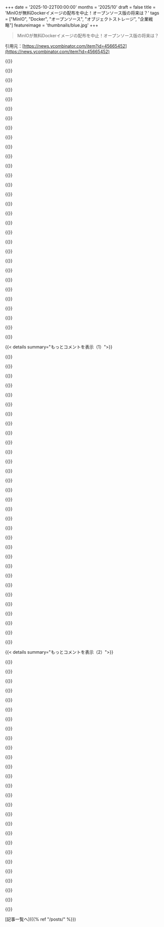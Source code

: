 +++
date = '2025-10-22T00:00:00'
months = '2025/10'
draft = false
title = 'MinIOが無料Dockerイメージの配布を中止！オープンソース版の将来は？'
tags = ["MinIO", "Docker", "オープンソース", "オブジェクトストレージ", "企業戦略"]
featureimage = 'thumbnails/blue.jpg'
+++

> MinIOが無料Dockerイメージの配布を中止！オープンソース版の将来は？

引用元：[https://news.ycombinator.com/item?id=45665452](https://news.ycombinator.com/item?id=45665452)




{{<matomeQuote body="MinIOは数週間前にオープンソース版のドキュメントを廃止してAIStorにリダイレクトし始めたみたい。GitHubのリポジトリも2週間更新されてないんだ。<br>MinIOクラスターを構築したけど、100GbpsネットワークとかLinuxカーネルのチューニングとか、重要な情報はGitHubの古いコメントにしかなくて大変だったよ。100PB規模のクラスターを構築したけど、サポート費用がS3とほぼ同じで高すぎるから、うちのクライアントは価値を見出せないんだ。MinIOがオープンソースへの貢献をやめるのは明らかで、次の1年で最後のリリースがあると思う。もしMinIO使っててサポート費用払えない人がいたら、ぜひ連絡して一緒に何かやろうぜ。" userName="mattbee" createdAt="2025/10/22 10:53:12" color="#45d325">}}




{{<matomeQuote body="100PB規模のMinIOクラスターがタダで構築されてる現状じゃ、MinIOが今の道を選ぶのも理解できるよ。まさかValarkeyみたいにフォークされちゃうのかな？AWSにじゃなくて、誰かにね。" userName="jamespo" createdAt="2025/10/22 13:14:14" color="#785bff">}}




{{<matomeQuote body="MinIOのサポート費用がS3よりちょっと安いってのはありえない話だね。それならすぐにNetAppとかDellにオブジェクトストレージの見積もりを取りに行くべきだよ。最近は価格調べてないけど、数年前はそれらの方がS3の半額くらいだったよ、ホスティングコスト込みでね。" userName="tw04" createdAt="2025/10/22 15:37:44" color="">}}




{{<matomeQuote body="S3の半額？AWSで正規料金を払ってるのは、ホビーユーザーくらいなもんだよ。" userName="votepaunchy" createdAt="2025/10/22 16:57:07" color="">}}




{{<matomeQuote body="アップグレード中にMinIOのコンソールが予告なしに削除されて、マジで頭にきたよ。だから1ヶ月以上前からMinIOの代替を探し始めて、RustFSを見つけたんだ。ずっとテストしてるけど、RustFSは改善され続けてるし、コミュニティがバグをめちゃくちゃ早く直してくれるんだ。YCがこの会社に投資してくれたらいいな。" userName="Kevinmetaba" createdAt="2025/10/22 15:11:30" color="#38d3d3">}}




{{<matomeQuote body="その考え方は変だと思うよ、個人的にはね。ラチェットを回すたびに10セント払うことになったらマジでキレるだろうし、企業が作ったツールに対して従量課金を期待するのはおかしいよ。" userName="nilamo" createdAt="2025/10/22 13:23:44" color="">}}




{{<matomeQuote body="AWSで正規料金を払わない方法って何？うちは毎月1万ドル以上払ってるのに、誰も割引なんてしてくれないよ。" userName="stackedinserter" createdAt="2025/10/22 17:27:25" color="">}}




{{<matomeQuote body="VCやIPOほど、素晴らしい製品を台無しにするものはないよね…" userName="Nux" createdAt="2025/10/22 16:00:30" color="">}}




{{<matomeQuote body="そのラチェットは自分で買ったの？だから腹が立つのさ。" userName="serf" createdAt="2025/10/22 13:40:23" color="">}}




{{<matomeQuote body="昔はビジネスって、プロダクトやサービスを提供して他人を助けるために始めるものだったんだよね。末期資本主義になると、金持ちになるためだけにビジネスが作られ、さらにその金儲けを手助けする会社（Y Combinatorとかね）まで現れる。<br>昔の資本主義は共生関係だったけど、今は企業だけが得をして、消費者はほとんど何も得られない世界になっちゃった。" userName="naikrovek" createdAt="2025/10/22 16:13:55" color="#785bff">}}




{{<matomeQuote body="ラチェット（工具）を無料でくれたのに、後から使うたびに金取られたら、そりゃ誰だってムカつくよね。" userName="protonbob" createdAt="2025/10/22 14:32:05" color="">}}




{{<matomeQuote body="「ラチェットを無料でくれて、使うたびに金取られたらムカつく」って言うけど、みんな飯食っていかなきゃいけないじゃん。価値あるツールをタダであげるなら、どこかで対価を得ないとね。オープンソース開発者が何年も燃え尽きて、結局ほとんど稼げなかったって話、多すぎるんだよ。" userName="palmotea" createdAt="2025/10/22 15:20:47" color="#ff5733">}}




{{<matomeQuote body="正直、AWSの費用なんて趣味レベルだよ。うちの会社（400人規模のデータ企業）はその10倍は払ってるし、大企業はもっとすごい額だよ。割引はあるけど、全然安くはならないね。" userName="BozeWolf" createdAt="2025/10/22 17:34:37" color="#ff5733">}}




{{<matomeQuote body="「valkey化されるか？」って話だけど、AGPLライセンスだからそれはほぼないだろうね。NutanixがMinIOの配布で揉めた前例もあるし、大企業がフォークするのは避けると思うよ。" userName="SteveNuts" createdAt="2025/10/22 13:18:47" color="#ff5c5c">}}




{{<matomeQuote body="ここにRustFSとMinIOの比較表があるよ。<br>MinIOのサポート価格についての情報も載ってるから見てみてね。<br>URL: https://github.com/rustfs/rustfs?tab=readme-ov-file#rustfs-v..." userName="williamstein" createdAt="2025/10/22 15:53:00" color="#38d3d3">}}




{{<matomeQuote body="もしかしたら、どこかで信じられないような大幅割引を受けてる人もいるのかもしれないけど、僕が見てきたクラウドの割引って「一桁台のパーセンテージ」くらいで、「3分の2オフ」なんて話は聞いたことないな。" userName="jerf" createdAt="2025/10/22 17:35:37" color="">}}




{{<matomeQuote body="物理的な道具を作るって例えは、ソフトウェアには当てはまらないんだよね。もしラチェット（工具）をタダでもらったのに、使うたびに0.1ドル払うとしたら？複製はほぼ無料だけど、開発には結構な費用がかかってる。どうやって値段をつけたらいいのか、どう感じるべきなのか、わからなくなるよ。" userName="bee_rider" createdAt="2025/10/22 17:30:15" color="#785bff">}}




{{<matomeQuote body="人を助けるためだけに作られたビジネスなんて、ごくわずかだと思うよ。多くの良いビジネスは、オーナーが適度な収入を得るために作られたんだ。みんな金持ちになりたいとは思うけど、現実的な期待は持ってる。問題は、多額の投資を受けた企業が、小規模で利益が出るビジネスモデルを持つ段階を飛ばす時に起こるんだよね。" userName="bee_rider" createdAt="2025/10/22 17:23:25" color="#ff5c5c">}}




{{<matomeQuote body="同時に、Y Combinatorが投資したってことは、結局「財政的に得策でなくなるまでオープンソース」っていう、いつものパターンになりそうで心配なんだ。" userName="nunez" createdAt="2025/10/22 15:23:39" color="#38d3d3">}}




{{<matomeQuote body="事前ビルド済みイメージを隠すよりはるかに悪いな。そのドキュメントはアーカイブされてるといいんだけど。<br>インストールに関するヒントは、GitHubコメント以外の場所にまとめた方が役立つだろうね。" userName="gr4vityWall" createdAt="2025/10/22 13:08:25" color="#45d325">}}




{{<matomeQuote body="その比喩、完全に間違ってるよ。ラチェットがお金をもらうんじゃなくて、それを回す人が払うんだよ。<br>パブリックプロジェクトには常に時間のコストがかかるんだから。とにかく、特定のソフトウェアプロジェクトを公共事業に変えるべきだっていう議論は確かに存在するね。" userName="cyanydeez" createdAt="2025/10/22 21:00:37" color="">}}




{{<matomeQuote body="もし彼らが無料で提供し、それにコストをかけてたなら、そりゃ持続可能じゃないよな。そしてそれは明らかに彼ら自身が全ての利益を得てるわけじゃない。これはあまりにもひどい意見で、もう意見じゃなくて性格の問題だよ。" userName="hunterpayne" createdAt="2025/10/22 16:43:32" color="">}}




{{<matomeQuote body="50年前は、ほとんどの人がスキルを活かして人の役に立つためにビジネスを始めたと思うんだ。HPもそうだった。今はMBAのせいで、あらゆるビジネスが利益追求ばかりで、隣人を助けるとか、町のニーズを満たすとかじゃなく、創業者の老後資金や投資家のリターンを得るためのコピペモデルになってる。利益追求主義は全てを台無しにする。MBAは最悪の学位だ。" userName="naikrovek" createdAt="2025/10/22 21:19:28" color="#ff33a1">}}




{{<matomeQuote body="NuantrixはまだApacheライセンスのバージョンを配布してて、変更を公開しなかっただけだ。<br>MinIOはWekaがAGPLコードを盗んだと主張したけど、3ヶ月前の修正なしバージョンはApacheだったのを忘れてたみたいだね。MinIOは弁護士に相談してないみたいだし、著作権譲渡もしてないからAGPLのライセンス例外も売れないだろうね。<br>俺はMinIOを避けてきた。法的問題じゃなく、彼らがいつかイメージやソースコードの配布を完全にやめるだろうと思ってたから。もうフォークとかSeaweedFS、Cephとか他の何かに乗り換える時が来たのかもね。" userName="asmor" createdAt="2025/10/22 14:19:28" color="#45d325">}}




{{<matomeQuote body="いや、大丈夫だよ。オープンソースなんだから、必要なら自分でドキュメント作ればいいじゃん！MinIOの作者には提供する義務はないし、君にその権利もないよ。" userName="Joker_vD" createdAt="2025/10/22 13:02:31" color="">}}




{{<matomeQuote body="ここにS3互換性比較表があるよ。<br>https://garagehq.deuxfleurs.fr/documentation/reference-manua...<br>GarageFS、OpenStack Swift、CEPH Object Gateway Rados、Riak CS、OpenIOが比較されてるね。" userName="smartbit" createdAt="2025/10/22 18:07:22" color="#38d3d3">}}




{{<matomeQuote body="彼らが言いたかったのはそれじゃないと思うな。「ラチェットを回すたびに0.10ドル払わなきゃならないとしたらムカつく」って言ってたから、ラチェットを回す人が払う側だよね。誰に払うかは不明だけど。" userName="bee_rider" createdAt="2025/10/23 02:19:55" color="">}}




{{<matomeQuote body="君の言ってることは皮肉に聞こえるけど、全くその通りで正しいよ。" userName="MrDarcy" createdAt="2025/10/22 14:44:27" color="">}}




{{<matomeQuote body="AWSには割引オプションが山ほどあるんだ。大口顧客は50～60%、リザーブドインスタンスなら約70%オフ。スポットインスタンスなんて最大90%オフになることもあるよ。商業規模でAWSの定価を払うなんて、誰もしてないよ。" userName="ghshephard" createdAt="2025/10/22 18:22:05" color="#ff5c5c">}}




{{<matomeQuote body="これはオープンソースプロジェクトなんだから、みんなが文句を言うのが理解できないよ。無料のDockerイメージをもらう権利なんてないでしょ。需要があれば、誰か信頼できる人がビルドしてくれるはずだよ。<br>それより、Min.ioの価格ページに料金が載ってないのが不満だな。Cloudianのブログ（https://cloudian.com/blog/minios-ui-removal-leaves-organizat...）を見る限り、年間最低96,000ドルって全然安くないみたいだし。" userName="Tepix" createdAt="2025/10/22 09:12:12" color="#45d325">}}




{{< details summary="もっとコメントを表示（1）">}}

{{<matomeQuote body="いつもDockerイメージを公開してたのに、急にやめるのは期待を裏切るよ。特にCVEがあった後で、事前の通知もなく（隠されたコミットを除いてね）、いきなり中止するのは、もはや悪意レベルの行動だ。コミュニティを本当に気遣うなら、警告期間を設けて、移行パスを提示したり、コミュニティメンバーに協力を仰いだりすべきだった。でも彼らは何の声明も出さず、沈黙を保ったままだ。無責任すぎるよ。" userName="weli" createdAt="2025/10/22 09:42:34" color="#ff5733">}}




{{<matomeQuote body="期待があったからといって、何かを要求する権利なんて誰も持ってないんだよ。ユーザーがMinIOを選んだのは彼らの決定だろ。契約も約束もないのに、誰にも何の義務もないはず。<br>「以前より無償で提供する量が減ったからって悪意がある」なんて、その権利意識は理解できないな。" userName="Hendrikto" createdAt="2025/10/22 10:22:35" color="">}}




{{<matomeQuote body="法的には正しいかもしれないけど、社会的には全く通用しない考え方だよ。<br>例えば、僕が町中の人々に無料で電気を提供して、みんながそれに頼り切ったとする。他の電力会社は潰れ、15年後に僕が突然やめたら、町は停電だ。法的な義務がないからって、みんなが怒らないなんて思うのは幼稚すぎる。<br>法的な義務だけがすべてじゃない。社会はそんな単純なもので成り立ってないんだ。" userName="DannyBee" createdAt="2025/10/22 10:48:07" color="#45d325">}}




{{<matomeQuote body="Dockerイメージやバイナリの提供をやめることに、悪意も疑わしいことも全くないよ。CVEとは全く関係ないし、それで守られるわけでもない。MinIOのビルドは超簡単だし、最新リリースは僕のディストリビューションのパッケージリポジトリにあるからね。Docker社自体が企業にとってはかなり面倒なんだ。<br>無料で提供されてるものに対して、みんなが権利意識を持つのは本当に我慢できないな。MinIOは今や企業が運営してるけど、それでもまだ無料で使えてるんだから、銀のスプーンがステンレス製になったくらいで文句言うのは違うだろ。" userName="arghwhat" createdAt="2025/10/22 10:09:54" color="#38d3d3">}}




{{<matomeQuote body="契約がなくても、長年通ってたレストランがひどい料理を出したら文句言う権利があるだろ？OSSはライセンスだけじゃなくて、ユーザーを不愉快にさせないっていう社会契約があるんだ。これを破るのは偽善的だよ。そして、それに文句言う人を権利意識が強いって言うのか？冗談じゃない。<br>ソフトウェアの使い方に制限を設けたいなら、最初から適切なライセンスとビジネスモデルを選ぶべきだ。OSSをマーケティングの道具として悪用するなよ。[1](https://news.ycombinator.com/item?id=45666757)" userName="imiric" createdAt="2025/10/22 11:47:35" color="#785bff">}}




{{<matomeQuote body="その比喩は違うだろ。僕たちが話してるのは、すごくシンプルなDockerイメージのビルドだよ。それは、近所の人の電気を毎日点けてたのをやめたようなものだ。確かに便利さは失われるけど、みんな自分でボタンを押すか、誰かに頼むか、タイマーを設置すればいいだけ。大した問題じゃないし、代替案はいくらでもあるだろ。" userName="Hendrikto" createdAt="2025/10/22 10:58:44" color="">}}




{{<matomeQuote body="人間はパターン認識マシンなんだから、誰かが繰り返し何かをしてくれたら、そこに期待が生まれるのは避けられないことだろ？それがなくなった時に不便を感じるのは当然のことなんだよ。それを「権利意識」ってレッテルを貼るのは、生産的じゃないと思う。特に、MinIOみたいにコミュニケーション不足で変更が告知されなかった場合はね。機能がなくなって不便を感じることを、悪い意味で「権利意識が強い」なんて言われない世界がいいな。" userName="1dom" createdAt="2025/10/22 11:04:04" color="#38d3d3">}}




{{<matomeQuote body="「不満は解消されるか？」だって？されないよ。失礼な人たちが何を求めてるか全然理解してないんだから。無償で多くのサポートと献身を受けてるなら、礼儀正しく感謝を示すのが最低限だろ。それができないなら、時間や健康を犠牲にする価値なんてない。ストレスや頭を使う価値もないよ。<br>(もちろん感謝してる人もたくさんいるけど、そうじゃない奴らの話ね)" userName="arghwhat" createdAt="2025/10/22 13:02:52" color="#45d325">}}




{{<matomeQuote body="オープンソースのユーザーにも同じような期待があるべきじゃない？メンテナーが何かしたくなくなったら、自分で引き継ぐ準備をしなきゃって。何も要求したり期待したりせず、コード以外は何もないって理解すべきだよね。今もらってるものに感謝するべき。そうすれば、自分で引き継ぐ準備ができる技術を選ぶ、って解決策がはっきりするはずだよ。" userName="Ekaros" createdAt="2025/10/22 11:59:05" color="#38d3d3">}}




{{<matomeQuote body="雪かきのアナロジーで例えるね。長年、近所の雪かきを無償でしてたんだけど、ある日やめたんだ。法的には何の問題もないけど、周りの評価は「良い隣人」からガタ落ち。コミュニティってのは、法的な義務じゃなくて、暗黙の了解や慣習で成り立ってるんだよって話。あなたたちは法律の話をしてるけど、他の人たちは事実を言ってるだけだよ。" userName="skeeter2020" createdAt="2025/10/22 15:02:05" color="#ff5733">}}




{{<matomeQuote body="君は法的義務と社会的義務の違いを理解してないし、君のアナロジーもひどいね。MinIOは無料の電球を売って、最新版に自動更新するサービスも提供してたんだ。でも、MinIOがその自動更新機能を無効にしたんだよ。コードはそこにあるのにね。MinIO+エンタープライズプランにはその機能があるけど。これってMinIOの宣伝としては最悪だし、投資家なら激怒するんじゃないかな。" userName="weli" createdAt="2025/10/22 11:21:07" color="#785bff">}}




{{<matomeQuote body="誰もサービスレベル契約なんて結んでないし、Dockerイメージは善意で提供されてたものだろ。もしそれが君のビジネスにとって重要なら、誰かに金払って解決してもらうか、F/OSSソリューションに資金提供するのを考えたらどう？確かに彼らはもっとうまく変更を伝えられたかもしれないけど、それは義務じゃないんだから。" userName="eptcyka" createdAt="2025/10/22 10:06:50" color="#38d3d3">}}




{{<matomeQuote body="これはオープンソースにタダ乗りしてる奴らを不便にするだけだよ。Dockerイメージを自分でビルドするために、時間を寄付してみたらどう？" userName="phatfish" createdAt="2025/10/22 09:59:06" color="">}}




{{<matomeQuote body="君はちょっと掘り下げすぎじゃない？もし誰かが持っていない機能を提供してくれて、それに頼って何かを構築したなら、それがいつでもなくなることを受け入れろ、感謝しろって言うのはちょっとやりすぎだよ。もし最初から提供がなければ、別の解決策を探していただろうにね。毎日車で送ってくれてた人が、ある朝突然来なくなったらどうする？って話さ。" userName="Eisenstein" createdAt="2025/10/22 12:26:13" color="#ff5c5c">}}




{{<matomeQuote body="俺にとって、2つの側面があるよ。<br>1. 何かに頼るなら、きちんと頼れるか確認すべき（お金払ってでもね）。<br>2. たとえ無料でも何か提供するなら、人はそれに頼るってことを予測して、可能なら突然やめるべきじゃない（暗黙のコミットメント）。頼らないことを期待するなら、そもそも最初から提供しちゃダメだろ。" userName="jraph" createdAt="2025/10/22 10:43:28" color="#ff5c5c">}}




{{<matomeQuote body="文句ばっかり言ってると、他の人たちも将来的に無料サービスを提供しないようになるインセンティブを与えてるんだよ。「社会契約を破った」とか非難されるくらいなら、最初から提供しない方がマシって思われちゃうじゃん？" userName="kbelder" createdAt="2025/10/22 23:11:24" color="#785bff">}}




{{<matomeQuote body="毎年盛大なハロウィンパーティーをしてた隣人が、去年やらなかったんだ。残念な気持ちになるのは分かるけど、怒るのは違うと思うな。怒る奴らは甘やかされた、わがままな子供だよ。失望するのはいいけど、怒るのはダメだね。" userName="sarchertech" createdAt="2025/10/22 17:25:57" color="#ff33a1">}}




{{<matomeQuote body="「無料で提供したらみんな頼るのが当たり前なのに、急に中止するなんてひどい」っていう主張に対して、「そんなの勝手な思い込みだろ？」「甘えすぎだよ」って反論してるね。<br>無料で提供するのを中止する理由を知る権利なんてないし、そう期待する方がおかしいって言いたいみたい。" userName="cies" createdAt="2025/10/22 11:14:07" color="">}}




{{<matomeQuote body="GitHubのコメント、読んだ？マジで失礼なやつ多すぎだろ。<br>長い間タダで恩恵を受けてたのに、提供側がやめたらすぐに文句言うとか、甘ったれの子どもみたいじゃん。<br>そういう奴らを擁護するのもおかしいと思うよ。" userName="cies" createdAt="2025/10/22 11:07:49" color="">}}




{{<matomeQuote body="会社がOpen Sourceを作ったのに、コミュニティが育ててデファクトスタンダードになったら、事業がうまくいかないからって急に中止して、コミュニティを放り出したんだよ。<br>Dockerイメージの提供なんて超簡単なのに、それを内部だけでやるのは囲い込みだよね。<br>MinIOが1億ドル以上も投資されてて、なんでS3システムでビジネスがうまくいかないのかマジで謎だわ。" userName="Klemoniono" createdAt="2025/10/22 10:41:28" color="#38d3d3">}}




{{<matomeQuote body="GitHubには、何にも貢献してないアカウントがさ、自分の要求だけ通そうと必死になってるのがマジで多いよね。" userName="jamespo" createdAt="2025/10/22 11:36:44" color="">}}




{{<matomeQuote body="「サービスにお金払っても権利は買えない」って意見に、俺は違うって思う。<br>イギリスとかだと、金払ってモノやサービス買えば、それがちゃんとした品質で目的に合ってることが保証されるんだ。<br>レストランで変なもの出されたら、それは満足できない品質ってことになるだろ？" userName="quietbritishjim" createdAt="2025/10/22 12:36:30" color="#785bff">}}




{{<matomeQuote body="もしみんながすごく大事なことで、あるグループに依存してて、周りもそれを推奨してたのに、何も言わずに急にやめたら、そりゃ怒るのも当然だろ。" userName="Dylan16807" createdAt="2025/10/24 00:22:52" color="">}}




{{<matomeQuote body="「イメージ提供なんて労力ゼロ」って言うやつ、まじでムカつくわ。<br>他人の作ったものを使うくせに、その労力をすぐに見下すとか、どんだけ傲慢なんだよ。（俺はMin.IOとは関係ないけどな）" userName="hansmayer" createdAt="2025/10/22 11:10:04" color="">}}




{{<matomeQuote body="MinIOって、別に生きていくのに必要なものじゃないだろ？だから前の例えはちょっと違うと思う。<br>車を毎日貸してたのに、貸すのやめたら、その人が「移動できない！」って文句言うみたいなもんかな。<br>歩くとか、チャリ乗るとか、バス使うとか、自分で車買うとか、選択肢はいくらでもあるじゃん。" userName="mlrtime" createdAt="2025/10/22 10:53:50" color="">}}




{{<matomeQuote body="ちょっと落ち着いてよ。俺の最初のコメント、ちゃんと読んだ？<br>「期待」と「権利」は違うんだよ。俺はMinIO使ってないけど、無料のバイナリを提供するなら、みんながそれに頼るって期待するもんじゃない？<br>急にやめるなら説明くらい必要だよ。それにMinIOだって、みんなに使ってもらって恩恵受けてたはずだろ。<br>もっと詳しく知りたいなら、俺のHNのコメント見てみてよ: https://news.ycombinator.com/item?id=45667271" userName="jraph" createdAt="2025/10/22 11:17:51" color="#ff5733">}}




{{<matomeQuote body="GitHubのコメント見た？<br>「冗談だろ？！ソースコードだけってコミットは4日前だぞ。俺たちは今、Open Source版を使ってるけどライセンス料払ってるんだ。OIDCコードも消されてDockerイメージもなくなったし、こんな囲い込みはマジで不満だ。社内で検討するけど、このままだと有料顧客失うぞ」って怒ってる人いたよ。" userName="jphoward" createdAt="2025/10/22 10:38:37" color="#ff33a1">}}




{{<matomeQuote body="FOSS（フリー・オープンソース・ソフトウェア）によくある例えだね。モントマルトで絵を描いて人気者になった画家が、群衆に飽きて静かな場所に行きたがると、人々が怒って元の場所に戻れと要求する。みんなが無料で便利に使ってたものを、提供側がやめようとした時のユーザーの反応って感じ。" userName="rapnie" createdAt="2025/10/22 14:22:21" color="#ff5733">}}




{{<matomeQuote body="信頼できない無料のものは推奨しないのが、多くの場合良いことだよね。" userName="Dylan16807" createdAt="2025/10/24 00:29:52" color="">}}




{{<matomeQuote body="これはOSSの根本的な誤解だよ。OSSに貢献するユーザーだけがサポートに値するって言ってるようなものだね。課題の作成や機能要求、サポートを求めるユーザーもコードや資金提供者と同じくらい重要なんだ。彼らもコミュニティの一部で、無料で製品を成功させてくれる。もしそう思わないなら、制限的なライセンスを使うべきで、OSSは君には向かないよ。失礼な人もいるけど、全ての非支払いユーザーを子供扱いするのはダメだろ。" userName="imiric" createdAt="2025/10/22 14:22:54" color="#38d3d3">}}

{{</details>}}




{{< details summary="もっとコメントを表示（2）">}}

{{<matomeQuote body="これ、コミュニティ版のWeb UIから便利な機能を全て削除したプロジェクトと同じだろ？メンテが大変だって言い訳でさ。VC（ベンチャーキャピタル）から資金提供を受けた企業が、自分たちが上に行った後に梯子を外すっていう、典型的なパターンだよ。" userName="MuteXR" createdAt="2025/10/22 09:05:56" color="#ff33a1">}}




{{<matomeQuote body="それって言い訳なの？コードの維持にはお金がかかるし、以前のバージョンはライセンスの下で提供されてるから、自分で修正して維持するのは自由だよね。ライセンスが機能を無料で永続的に提供する約束じゃないんだよ。企業がついてないOSSプロジェクトでも、メンテナーが燃え尽きて無料のアップデートやサポートを期待してた人たちから、責められることなんてよくある話さ。" userName="jinkylist" createdAt="2025/10/22 09:23:30" color="#ff5733">}}




{{<matomeQuote body="ある意味、それは言い訳だよ。MinIOを使わないのは、この手の行動が理由だね。アプリを簡単に開発、設定、テストできないなら、商用では採用しないさ。特に選択肢が多い時はね。結局、これはMinIOのエンタープライズ製品の評判を落とすよ。堅牢でデプロイしやすいコミュニティ版があれば、インテグレーターが製品を使って開発やテストをしやすいし、製品が広まる良いきっかけになるのに。" userName="aforwardslash" createdAt="2025/10/22 11:58:42" color="#38d3d3">}}




{{<matomeQuote body="a) 彼らは無料で提供してたし、b) クローズド版のために維持する必要があるっていう点で、話は違うね。でも、これもよくあることだから、最近じゃ別に驚くような行動じゃないだろ…。" userName="ukd1" createdAt="2025/10/22 11:32:23" color="">}}




{{<matomeQuote body="逆に、ユーザーが喜んでお金を払うようにしなかったで、無料で使わせて喜ばせたのなら、無料で提供するのをやめた時の結果は、君自身の責任だよ。HN（Hacker News）へようこそ。プロジェクトオーナーを擁護するためにサインアップしたみたいだね。" userName="mpalmer" createdAt="2025/10/22 14:48:32" color="#ff5733">}}




{{<matomeQuote body="彼らって、Red Hatの5000人の開発者、メンテナー、テスターがみんな無料で働いてるって思ってるような人たちだよね。" userName="mogwire" createdAt="2025/10/22 18:59:33" color="#ff5733">}}




{{<matomeQuote body="不満はわかるけどさ、VC（ベンチャーキャピタル）から資金提供を受けてるもので、お金を払わずに使うのはかなりリスキーだよ。" userName="timeon" createdAt="2025/10/22 13:46:20" color="">}}




{{<matomeQuote body="更新価格を保証する契約がないと、たとえ金を払ってもリスクは残るって話だよね。" userName="rustc" createdAt="2025/10/22 15:34:26" color="">}}




{{<matomeQuote body="オープンソースのサードパーティ依存関係の将来の実現可能性リスク分析サービスとか、CIに組み込めるものが欲しいな。もしかしてもうあるのかな？" userName="lysace" createdAt="2025/10/22 14:48:32" color="">}}




{{<matomeQuote body="彼らが何のハシゴを引き上げてるって？ 最後の有効なコミットをフォークして競合を作ればいいじゃん。" userName="johnfn" createdAt="2025/10/22 21:06:27" color="">}}




{{<matomeQuote body="ハシゴはまだあるよ！ あそこの木の山見て？ あれがハシゴの段だよ。そしてあの穴を掘れば、先週外した延長部分も見つかるかもね…皮肉たっぷりだね。" userName="amouat" createdAt="2025/10/23 08:30:39" color="">}}




{{<matomeQuote body="このプロジェクトを彼らが作った作業って、今、君や僕がやるより簡単だったの？ ”ハシゴを引き上げる”っていう表現、一般的な使い方とズレてる気がするんだけど。" userName="johnfn" createdAt="2025/10/24 06:16:27" color="">}}




{{<matomeQuote body="Dockerのセキュリティチームに、安全じゃない古いDockerイメージが提供されてて、メンテナも公式にサポートしないって言ってることを伝えるよ。このCVEやプレスリリースもないポリシー変更を知らない人たちから、危険なソフトウェアを取り除くのが一番だね。" userName="Jeslijar" createdAt="2025/10/23 17:58:37" color="#38d3d3">}}




{{<matomeQuote body="Dockerのセキュリティチームに、彼らがUbuntu 14.10を配布してるってことを伝えるの？ https://hub.docker.com/layers/library/ubuntu/14.10/images/sh..." userName="antiloper" createdAt="2025/10/23 18:22:46" color="">}}




{{<matomeQuote body="古いイメージが利用可能であることと、それが`latest`としてタグ付けされてて、以前は遅延なく全アップデートを公開してたチャンネルで更新が全く利用できないことには、大きな違いがあるんだよ。" userName="pinkgolem" createdAt="2025/10/23 19:18:56" color="#785bff">}}




{{<matomeQuote body="どうやら、もうMinIOのDiscussions https://github.com/minio/minio/discussions/21655 で誰かが動いてるみたいだよ。”Docker Official Imagesプログラムの管理者の一人として連絡するのが適切だと感じた”ってさ。" userName="pelagicAustral" createdAt="2025/10/23 18:07:17" color="#ff33a1">}}




{{<matomeQuote body="それは違うんだよ。Dockerの”official images”は、キュレーションされたDockerイメージのカテゴリで、Minioはそれに入ってない。公式キュレーションイメージは https://hub.docker.com/u/library ここ。Minioイメージは基本的に誰でも作れるコミュニティ製のものだけど、Docker Hub全体には表示されてる。Minio自身が作ったんだ。削除しないのは意外だけど、10億以上のダウンロード数で、どんなカテゴリでも上位10位に入ってて、かなりの無料広告になってるからかもね。" userName="Jeslijar" createdAt="2025/10/23 18:13:21" color="#ff5c5c">}}




{{<matomeQuote body="議論読んだ？Dockerの管理者がMinIOの公式Dockerイメージを作ることを提案してるんだってさ。" userName="NewJazz" createdAt="2025/10/23 18:29:56" color="">}}




{{<matomeQuote body="ああ、読んだよ。前も同じやつが提案したけど、MinIOのチームメンバーに却下されたんだ。開発者も一日経ってもスレッドに返信しないし、公式イメージの提供は無理だろうね。MinIOは商用版を優先してて、オープンソース版のサポートは辞めちゃったみたいだし、コミュニティのドキュメントも削除してるから、FOSSコミュニティにとってMinIOの将来は暗いね。" userName="Jeslijar" createdAt="2025/10/23 18:56:29" color="#ff33a1">}}




{{<matomeQuote body="「不慣れな人から危険なソフトウェアを取り除くのが最善」って言ってるけど、なんでそれがベストなの？MinIOはインターネットに直接公開するようなものじゃないから、CVEはほとんど関係ないはずだよ。Dockerhubからイメージを引っ張ってくるような人は、たぶんごく基本的なACL設定しかしてないだろうし、そういう人がCVEの影響を一番受けないんじゃないかな？" userName="ndriscoll" createdAt="2025/10/23 18:14:41" color="#ff5733">}}




{{<matomeQuote body="脅威を評価するには「ゼロトラスト」で考えるべきだ。インターネットに繋がってるかどうかじゃないよ。" userName="bbarnett" createdAt="2025/10/23 18:56:20" color="">}}




{{<matomeQuote body="いや、ゼロトラストは防御戦略だよ。例えばホビイストにはほとんど関係なくて、プライベートLANなら問題ない。世の中のすべてを最大限に保護する必要はないし、IAMポリシーを使うような人たちはDockerhubからそのままのイメージを使うことはないだろう。セキュリティに対する過剰な信仰は変だよ。セキュリティ勧告のほとんどは、実際の使い方とは関係ないノイズだ。誰もこの脆弱性が何なのか具体的に言ってないしね。" userName="ndriscoll" createdAt="2025/10/23 19:16:59" color="#785bff">}}




{{<matomeQuote body="誰も脆弱性の内容に触れないのは、一つには詳細な調査が必要だから。もう一つは、問題なく更新できる準備が必要だからだよ。ホームラボのユーザーでも、自分で脆弱性を評価するより、ただアップデートする方がずっと手間がかからないんだ。もしそうじゃないなら、APIやコード変更と一緒にセキュリティアップデートを押し付けてくるようなひどいソフトウェアを使ってるってこと。そんなのは絶対使うな。ネットワークに繋がってるなら、ゼロトラストは必須だね。" userName="bbarnett" createdAt="2025/10/24 10:06:00" color="#ff33a1">}}




{{<matomeQuote body="残念ながら、Dockerは何も対応しないって連絡してきたよ。「利用規約違反じゃないから、イメージの非推奨化はオーナーの責任だ」だってさ。Dockerの利用規約6.6には脆弱性スキャンとか削除について書いてあるのに、こんなにヤバい脆弱性が報告されても動かないんだから、彼らはちゃんとやってないね。" userName="Jeslijar" createdAt="2025/10/24 19:35:20" color="#45d325">}}




{{<matomeQuote body="Dockerはこれに関わらないと思うよ。Docker HubにはCentosみたいに、メンテされてない「公式」イメージでCVEだらけのやつがいっぱいあるからね。せいぜい「DEPRECATED（非推奨）」って注意書きを追加するくらいだろうな。" userName="raesene9" createdAt="2025/10/23 19:45:10" color="#45d325">}}




{{<matomeQuote body="Dockerが脆弱なイメージを全部オフラインにしたら、大混乱になるだろうね。Dockerは以前、無料のイメージホスティング数を制限したことがあるんだけど、その時も今回と似たような騒ぎになったんだよ。もっと詳しく知りたければこのリンクを見てね。<br>https://news.ycombinator.com/item?id=24143588" userName="jeroenhd" createdAt="2025/10/23 19:29:45" color="#45d325">}}

{{</details>}}



[記事一覧へ]({{% ref "/posts/" %}})
